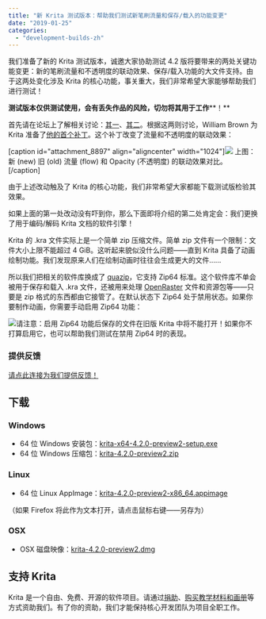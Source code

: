 ```yaml
---
title: "新 Krita 测试版本：帮助我们测试新笔刷流量和保存/载入的功能变更"
date: "2019-01-25"
categories: 
  - "development-builds-zh"
---
```


我们准备了新的 Krita 测试版本，诚邀大家协助测试 4.2 版将要带来的两处关键功能变更：新的笔刷流量和不透明度的联动效果、保存/载入功能的大文件支持。由于这两处变化涉及 Krita 的核心功能，事关重大，我们非常希望大家能够帮助我们进行测试！

**测试版本仅供测试使用，会有丢失作品的风险，切勿将其用于工作****！**

首先请在论坛上了解相关讨论：[其一](https://forum.kde.org/viewtopic.php?f=139&t=152017)、[其二](https://forum.kde.org/viewtopic.php?f=288&t=136165)。根据这两则讨论，William Brown 为 Krita 准备了[他的首个补丁](https://phabricator.kde.org/D18467)。这个补丁改变了流量和不透明度的联动效果：

\[caption id="attachment\_8897" align="aligncenter" width="1024"\][![](/images/posts/2019/image-1024x768.png)](https://krita.org/wp-content/uploads/2019/01/image.png) 上图：新 (new) 旧 (old) 流量 (flow) 和 Opacity (不透明度) 的联动效果对比。\[/caption\]

由于上述改动触及了 Krita 的核心功能，我们非常希望大家都能下载测试版检验其效果。

如果上面的第一处改动没有吓到你，那么下面即将介绍的第二处肯定会：我们更换了用于编码/解码 Krita 文档的软件引擎！

Krita 的 .kra 文件实际上是一个简单 zip 压缩文件。简单 zip 文件有一个限制：文件大小上限不能超过 4 GiB。这听起来貌似没什么问题——直到 Krita 具备了动画绘制功能。我们发现原来人们在绘制动画时往往会生成更大的文件……

所以我们把相关的软件库换成了 [quazip](https://stachenov.github.io/quazip/)，它支持 Zip64 标准。这个软件库不单会被用于保存和载入 .kra 文件，还被用来处理 [OpenRaster](https://www.openraster.org/) 文件和资源包等——只要是 zip 格式的东西都由它接管了。在默认状态下 Zip64 处于禁用状态。如果你要制作动画，你需要手动启用 Zip64 功能：

[![](/images/posts/2019/zip64.png)](https://krita.org/wp-content/uploads/2019/01/zip64.png)请注意：启用 Zip64 功能后保存的文件在旧版 Krita 中将不能打开！如果你不打算启用它，也可以帮助我们测试在禁用 Zip64 时的表现。

### 提供反馈

[请点此连接为我们提供反馈！](https://docs.google.com/forms/d/1TsmYcfM6Gp9FOAl9ybSPRM5sOdaztwaTvjoboaIq4Ec)

## 下载

### Windows

- 64 位 Windows 安装包：[krita-x64-4.2.0-preview2-setup.exe](https://download.kde.org/unstable/krita/4.2.0-preview2/krita-4.2.0-preview2-setup.exe)
- 64 位 Windows 压缩包：[krita-4.2.0-preview2.zip](https://download.kde.org/unstable/krita/4.2.0-preview2/krita-4.2.0-preview2.zip)

### Linux

- 64 位 Linux AppImage：[krita-4.2.0-preview2-x86\_64.appimage](https://download.kde.org/unstable/krita/4.2.0-preview2/krita-4.2.0-preview2.appimage)

（如果 Firefox 将此作为文本打开，请点击鼠标右键——另存为）

### OSX

- OSX 磁盘映像：[krita-4.2.0-preview2.dmg](https://download.kde.org/unstable/krita/4.2.0-preview2/krita-4.2.0-preview2.dmg)

## 支持 Krita

Krita 是一个自由、免费、开源的软件项目。请通过[捐助](https://krita.org/en/support-us/donations/)、[购买教学材料和画册](https://krita.org/en/support-us/shop)等方式资助我们。有了你的资助，我们才能保持核心开发团队为项目全职工作。
